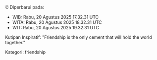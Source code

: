 ⏰ Diperbarui pada:
- WIB: Rabu, 20 Agustus 2025 17.32.31 UTC
- WITA: Rabu, 20 Agustus 2025 18.32.31 UTC
- WIT: Rabu, 20 Agustus 2025 19.32.31 UTC

Kutipan Inspiratif:
"Friendship is the only cement that will hold the world together."


Kategori: friendship

